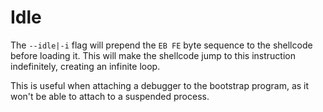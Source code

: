 # Idle
The `--idle|-i` flag will prepend the `EB FE` byte sequence to the shellcode before loading it. This will make the shellcode jump to this instruction indefinitely, creating an infinite loop. 

This is useful when attaching a debugger to the bootstrap program, as it won't be able to attach to a suspended process.
